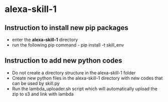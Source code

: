 # alexa-skill-1

## Instruction to install new pip packages

- enter the **alexa-skill-1** directory
- run the following pip command - pip install <package-name> -t skill_env

## Instruction to add new python codes
* Do not create a directory structure in the alexa-skill-1 folder
* Create new python files in the alexa-skill-1 directory with new codes that can be used by skill.py
* Run the lambda_uploader.sh script which will automatically upload the zip to s3 and link with lambda
